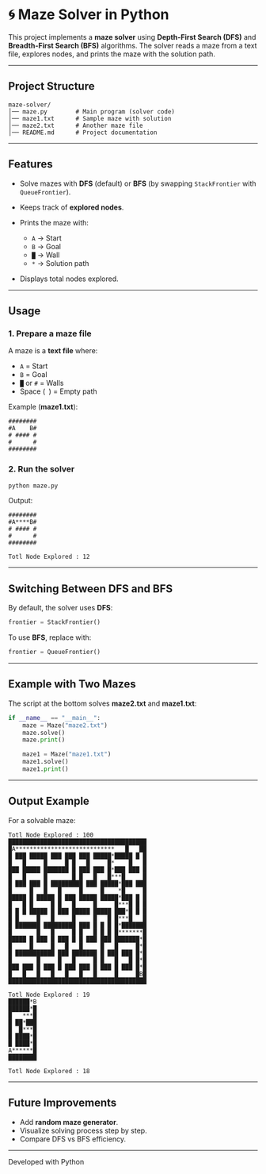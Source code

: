 # 🌀 Maze Solver in Python

This project implements a **maze solver** using **Depth-First Search (DFS)** and **Breadth-First Search (BFS)** algorithms.
The solver reads a maze from a text file, explores nodes, and prints the maze with the solution path.

---

##  Project Structure

```
maze-solver/
│── maze.py        # Main program (solver code)
│── maze1.txt      # Sample maze with solution
│── maze2.txt      # Another maze file
│── README.md      # Project documentation
```

---

##  Features

* Solve mazes with **DFS** (default) or **BFS** (by swapping `StackFrontier` with `QueueFrontier`).
* Keeps track of **explored nodes**.
* Prints the maze with:

  * `A` → Start
  * `B` → Goal
  * `█` → Wall
  * `*` → Solution path
* Displays total nodes explored.

---

## Usage

### 1. Prepare a maze file

A maze is a **text file** where:

* `A` = Start
* `B` = Goal
* `█` or `#` = Walls
* Space (` `) = Empty path

Example (**maze1.txt**):

```
########
#A    B#
# #### #
#      #
########
```

### 2. Run the solver

```bash
python maze.py
```

Output:

```
########
#A****B#
# #### #
#      #
########

Totl Node Explored : 12
```

---

##  Switching Between DFS and BFS

By default, the solver uses **DFS**:

```python
frontier = StackFrontier()
```

To use **BFS**, replace with:

```python
frontier = QueueFrontier()
```

---

##  Example with Two Mazes

The script at the bottom solves **maze2.txt** and **maze1.txt**:

```python
if __name__ == "__main__":
    maze = Maze("maze2.txt")
    maze.solve()
    maze.print()

    maze1 = Maze("maze1.txt")
    maze1.solve()
    maze1.print()
```

---

##  Output Example

For a solvable maze:

```
Totl Node Explored : 100
███████████████████████████████████████
█A****************************   █   ██
█ ███ █████ ███ ███ ███ █████*█████ █ █
█   █     █     █ █   █     █*    █   █
███ █████ ███████ █ ███ ███ █*███ ███ █
█   █     █       █ █   █   █***█     █
█ ███ ███ █ █████████ ███ █████*███ ███
█     █   █   █     █     █    *█     █
█████ █ █████ █ ███ █████ █████*███ █ █
█   █ █     █ █   █     █     █***█ █ █
█ █ █ █████ █ ███ █████ █████ ███*█ █ █
█ █     █   █     █     █   █ █***█   █
█ ███████ █████████ ███ █ █ █ █*███████
█       █   █     █ █   █ █ █ █*******█
█████ █ ███ █ ███ █ █ ███ ███ ███████*█
█     █     █   █   █     █   █     █*█
█ ███████████ ███ ███████ █ ███ ███ █*█
█       █     █   █     █ █   █   █ █*█
███ ███ █ ███ █ ███ ███ █ ███ █ ███ █*█
█   █   █   █   █   █   █     █     █B█
███████████████████████████████████████

Totl Node Explored : 19
██████*B
██████*█
█   ***█
█ ██*███
█  █***█
█ ████*█
█ ████*█
A******█
████████

Totl Node Explored : 18
```

---

##  Future Improvements

* Add **random maze generator**.
* Visualize solving process step by step.
* Compare DFS vs BFS efficiency.

---

 Developed with Python

